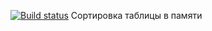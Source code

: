 [![Build status](https://ci.appveyor.com/api/projects/status/e5s2f82mtrolmtuu?svg=true)](https://ci.appveyor.com/project/NickolayLabazov/ahj23-memorysort)
Сортировка таблицы в памяти